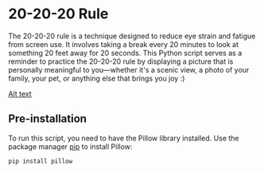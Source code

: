 # 20-20-20 Rule

The 20-20-20 rule is a technique designed to reduce eye strain and fatigue from screen use. It involves taking a break every 20 minutes to look at something 20 feet away for 20 seconds. This Python script serves as a reminder to practice the 20-20-20 rule by displaying a picture that is personally meaningful to you—whether it's a scenic view, a photo of your family, your pet, or anything else that brings you joy :)

[Alt text](Image.png?raw=true "Title")

## Pre-installation

To run this script, you need to have the Pillow library installed. Use the package manager [pip](https://pypi.org/project/pillow/) to install Pillow:

```bash
pip install pillow
```
